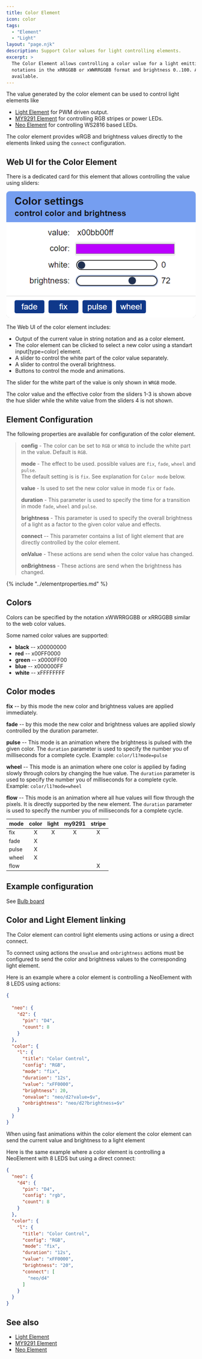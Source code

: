 ```yaml
---
title: Color Element
icon: color
tags:
  - "Element"
  - "Light"
layout: "page.njk"
description: Support Color values for light controlling elements. 
excerpt: >
  The Color Element allows controlling a color value for a light emitting element using color
  notations in the xRRGGBB or xWWRRGGBB format and brightness 0..100. A special Web UI is
  available.
---
```


The value generated by the color element can be used to control light elements like

* [Light Element](/elements/light/light.md) for PWM driven output.
* [MY9291 Element](/elements/light/my9291.md) for controlling RGB stripes or power LEDs.
* [Neo Element](/elements/light/neo.md) for controlling WS2816 based LEDs.

The color element provides wRGB and brightness values directly to the elements
linked using the `connect` configuration.


## Web UI for the Color Element

There is a dedicated card for this element that allows controlling the value using sliders:

![Color Element Web UI](/elements/colorui.png)

The Web UI of the color element includes:

* Output of the current value in string notation and as a color element.
* The color element can be clicked to select a new color using a standart input[type=color] element.
* A slider to control the white part of the color value separately.
* A slider to control the overall brightness.
* Buttons to control the mode and animations.

The slider for the white part of the value is only shown in `WRGB` mode.

The color value and the effective color from the sliders 1-3 is shown above the hue slider
while the white value from the sliders 4 is not shown.

## Element Configuration

<object data="/element.svg?color" type="image/svg+xml"></object>

The following properties are available for configuration of the color element.

> **config** - The color can be set to `RGB` or `WRGB` to include the white part in the value. Default is `RGB`.
>
> **mode** - The effect to be used. possible values are `fix`, `fade`, `wheel` and `pulse`.  
> The default setting is is `fix`. See explanation for `Color mode` below.
>
> **value** - Is used to set the new color value in mode `fix` or `fade`.
>
> **duration** - This parameter is used to specify the time for a transition in mode `fade`, `wheel` and `pulse`.
>
> **brightness** - This parameter is used to specify the overall brightness of a light as a factor to the given color value
> and effects.
>
> **connect** -- This parameter contains a list of light element that are directly controlled
> by the color element.
>
> **onValue** - These actions are send when the color value has changed.
>
> **onBrightness** - These actions are send when the brightness has changed.

<!-- 
TODO:
**useState** - This configuration can be set to true to persist the current color and brightness values in the state memory.
-->

{% include "../elementproperties.md" %}

## Colors

Colors can be specified by the notation xWWRRGGBB or xRRGGBB similar to the web color values.

Some named color values are supported:

* **black** -- x00000000
* **red**   -- x00FF0000
* **green** -- x0000FF00
* **blue**  -- x000000FF
* **white** -- xFFFFFFFF


## Color modes

**fix** -- by this mode the new color and brightness values are applied immediately.

**fade** -- by this mode the new color and brightness values are applied slowly controlled by the duration parameter.

**pulse** -- This mode is an animation where the brightness is pulsed with the given color.
  The `duration` parameter is used to specify the number you of milliseconds for a complete
  cycle. Example: `color/l1?mode=pulse`

**wheel** -- This mode is an animation where one color is applied by fading slowly through
  colors by changing the hue value. The `duration` parameter is used to specify the number you
  of milliseconds for a complete cycle. Example: `color/l1?mode=wheel`

**flow** -- This mode is an animation where all hue values will flow through the pixels.
  It is directly supported by the new element. The `duration` parameter is used to specify the
  number you of milliseconds for a complete cycle.

| mode  | color | light | my9291 |  stripe  |
| ----- | :---: | :---: | :----: | :------: |
| fix   |   X   |   X   |   X    |    X     |
| fade  |   X   |       |        |          |
| pulse |   X   |       |        |          |
| wheel |   X   |       |        |          |
| flow  |       |       |        |    X     |


## Example configuration

See [Bulb board](/boards/devices/bulb.md)


## Color and Light Element linking

The Color element can control light elements using actions or using a direct connect.

To connect using actions the `onvalue` and `onbrightness` actions must be configured
to send the color and brightness values to the corresponding light element.

Here is an example where a color element is controlling a NeoElement with 8 LEDS using actions:

``` json
{

  "neo": {
    "d2": {
      "pin": "D4",
      "count": 8
    }
  },
  "color": {
    "l": {
      "title": "Color Control",
      "config": "RGB",
      "mode": "fix",
      "duration": "12s",
      "value": "xFF0000",
      "brightness": 20,
      "onvalue": "neo/d2?value=$v",
      "onbrightness": "neo/d2?brightness=$v"
    }
  }
}
```

When using fast animations within the color element the color element can
send the current value and brightness to a light element

Here is the same example where a color element is controlling a NeoElement with 8 LEDS
but using a direct connect:


``` json
{
  "neo": {
    "d4": {
      "pin": "D4",
      "config": "rgb",
      "count": 8
    }
  },
  "color": {
    "l": {
      "title": "Color Control",
      "config": "RGB",
      "mode": "fix",
      "duration": "12s",
      "value": "xFF0000",
      "brightness": "20",
      "connect": [
        "neo/d4"
      ]
    }
  }
}
```

## See also

* [Light Element](/elements/light/light.md)
* [MY9291 Element](/elements/light/my9291.md)
* [Neo Element](/elements/light/neo.md)
